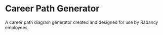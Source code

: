 # Career Path Generator

A career path diagram generator created and designed for use by Radancy employees.

